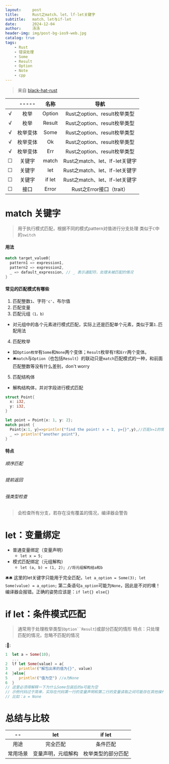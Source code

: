```yaml
---
layout:     post
title:      Rust之match、let、lf-let关键字
subtitle:   match、let与if-let
date:       2024-12-04
author:     汤汤
header-img: img/post-bg-ios9-web.jpg
catalog: true
tags:
    - Rust
    - 错误处理
    - Some
    - Result
    - Option
    - Note
    - cpp
---
```

> 来自 [black-hat-rust](https://github.com/skerkour/black-hat-rust) 

|   |-----  |   名称|       导航                 |
|:-:|:-----:|:-----:|:-------------------------:|
|√  |枚举    |Option|Rust之option、result枚举类型|
|√  |枚举    |Result|Rust之option、result枚举类型|
|√  |枚举变体|Some  |Rust之option、result枚举类型|
|√  |枚举变体|Ok    |Rust之option、result枚举类型|
|√  |枚举变体|Err   |Rust之option、result枚举类型|
|☐ |关键字  |match |Rust之match、let、lf-let关键字|
|☐ |关键字  |let   |Rust之match、let、lf-let关键字|
|☐ |关键字  |if let|Rust之match、let、lf-let关键字|
|☐ |接口|Error |Rust之Error接口（trait）|

# match 关键字
> 用于执行模式匹配，根据不同的模式pattern对值进行分支处理
> 类似于`C`中的`switch`  

#### 用法

```rust
match target_value0{
  pattern1 => expression1,
  pattern2 => expression2,
  _ => dafault_expression, // _ 表示通配符，处理未被匹配的情况
}
```

#### 常见的匹配模式有哪些
1. 匹配整数`1`、字符`'c'`、布尔值  
2. 匹配变量  
3. 匹配元组`（1，b）`  
  + 对元组中的各个元素进行模式匹配，实际上还是匹配单个元素，类似于第`1.`匹配用法  
4. 匹配枚举  
  + 如`Option枚举`有`Some`和`None`两个变体；`Result`枚举有`T`和`Err`两个变体。  
  + 🛎️`match`与`Option`（也包括`Result`）的联动只是`match`匹配模式的一种，和前面匹配整数等没有什么差别，don't worry  
5. 匹配结构体
  + 解构结构体，并对字段进行模式匹配

```rust
struct Point{
  x: i32,
  y: i32,
}

let point = Point{x: 1, y: 2};
match point {
  Point{x:1, y}=>println!("find the point! x = 1, y={}",y),//匹配x=1的情况，解构y
  _ => println!("another point"),
}
```

#### 特点
###### 顺序匹配
###### 提前返回
###### 强类型检查
> 会检查所有分支，若存在没有覆盖的情况，编译器会警告

# let：变量绑定
+ 普通变量绑定（变量声明）
  + `let x = 5;`
+ 模式匹配绑定（元组解构）
  + `let (a, b) = (1, 2); //将元组解构给a和b`

🛎️🛎️ 这里的let关键字只能用于完全匹配，`let a_option = Some(3); let Some(value) = a_option;` 第二条语句`a_option`可能为`None`，因此是不对的噢！编译器会报错。正确的姿势应该是：`if let{} else{}`

# if let：条件模式匹配
> 通常用于处理枚举类型(`Option``Result`)或部分匹配的情形
> 特点：只处理匹配的情况，忽略不匹配的情况

::chestnut:: 

```rust
1  let a = Some(10);
   ...
2  lf let Some(value) = a{
3     println!("解包出来的值为{}", value)
4  }else{
5     println!("值为空") //a为None
6  }
// 这里必须得解释一下为什么Some包装后的a可能为空
// 示例代码过于简单，实际在代码第一行的变量声明和第二行的变量读取之间可能存在其他操作
// 比如：a = None
```

# 总结与比较

|--      |     let        | if let|
|:------:|:--------------:|:---:|
|用途    |完全匹配         |  条件匹配|
|常用场景|变量声明，元组解构|枚举类型的部分匹配|